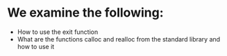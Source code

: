 # We examine the following:

- How to use the exit function
- What are the functions calloc and realloc from the standard library and how to use it
